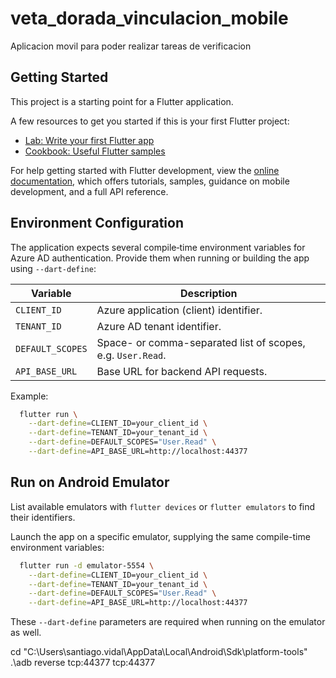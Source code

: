 # veta_dorada_vinculacion_mobile

Aplicacion movil para poder realizar tareas de verificacion

## Getting Started

This project is a starting point for a Flutter application.

A few resources to get you started if this is your first Flutter project:

- [Lab: Write your first Flutter app](https://docs.flutter.dev/get-started/codelab)
- [Cookbook: Useful Flutter samples](https://docs.flutter.dev/cookbook)

For help getting started with Flutter development, view the
[online documentation](https://docs.flutter.dev/), which offers tutorials,
samples, guidance on mobile development, and a full API reference.

## Environment Configuration

The application expects several compile‑time environment variables for Azure
AD authentication. Provide them when running or building the app using
`--dart-define`:

| Variable | Description |
|----------|-------------|
| `CLIENT_ID` | Azure application (client) identifier. |
| `TENANT_ID` | Azure AD tenant identifier. |
| `DEFAULT_SCOPES` | Space- or comma-separated list of scopes, e.g. `User.Read`. |
| `API_BASE_URL` | Base URL for backend API requests. |

Example:

```bash
  flutter run \
    --dart-define=CLIENT_ID=your_client_id \
    --dart-define=TENANT_ID=your_tenant_id \
    --dart-define=DEFAULT_SCOPES="User.Read" \
    --dart-define=API_BASE_URL=http://localhost:44377
```

## Run on Android Emulator

List available emulators with `flutter devices` or `flutter emulators` to find
their identifiers.

Launch the app on a specific emulator, supplying the same compile-time
environment variables:

```bash
  flutter run -d emulator-5554 \
    --dart-define=CLIENT_ID=your_client_id \
    --dart-define=TENANT_ID=your_tenant_id \
    --dart-define=DEFAULT_SCOPES="User.Read" \
    --dart-define=API_BASE_URL=http://localhost:44377
```

These `--dart-define` parameters are required when running on the emulator as
well.

cd "C:\Users\santiago.vidal\AppData\Local\Android\Sdk\platform-tools"
.\adb reverse tcp:44377 tcp:44377 